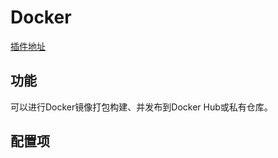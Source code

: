 # Docker

[插件地址](http://plugins.drone.io/drone-plugins/drone-docker/)

## 功能

可以进行Docker镜像打包构建、并发布到Docker Hub或私有仓库。

## 配置项